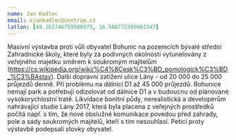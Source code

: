 ```yaml
---
name: Jan Kadlec
email: xjankadlec@centrum.cz
latlon: [49.163746759588975, 16.580772399902347]
---
```


Masivní výstavba proti vůli obyvatel Bohunic na pozemcích bývalé střední Zahradnické školy, které byly za podivných okolností vytunelovány z veřejného majetku směrem k soukromým majitelům (https://cs.wikipedia.org/wiki/%C4%8Cesk%C3%BD_pomologick%C3%BD_%C3%BAstav).  Další dopravní zatížení ulice Lány - od 20 000 do 25 000  průjezdů denně.  Při problému na dálnici D1 až 45 000 průjezdů. Bohunice nemají park a potřebují odizolovat od dálnice D1 a v budoucnu od plánované vysokorychlostní tratě. Likvidace bonitní půdy, nerealistická a developerům nahrávající studie Lány 2017, která byla placena z veřejných prostředků počítá např. s tím, že nové obslužné komunikace povedou před zahrady, pole a sady soukromých majitelů, kteří s tím nesouhlasí. Petici proty výstavbě podepsali stovky obyvatel.